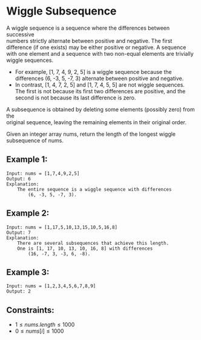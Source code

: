 # Wiggle Subsequence

A wiggle sequence is a sequence where the differences between successive  
numbers strictly alternate between positive and negative. The first  
difference (if one exists) may be either positive or negative. A sequence  
with one element and a sequence with two non-equal elements are trivially  
wiggle sequences.

* For example, [1, 7, 4, 9, 2, 5] is a wiggle sequence because the  
differences (6, -3, 5, -7, 3) alternate between positive and negative.
* In contrast, [1, 4, 7, 2, 5] and [1, 7, 4, 5, 5] are not wiggle sequences.  
The first is not because its first two differences are positive, and the  
second is not because its last difference is zero.

A subsequence is obtained by deleting some elements (possibly zero) from the  
original sequence, leaving the remaining elements in their original order.

Given an integer array nums, return the length of the longest wiggle  
subsequence of nums.

 

## Example 1:

    Input: nums = [1,7,4,9,2,5]
    Output: 6
    Explanation: 
        The entire sequence is a wiggle sequence with differences
            (6, -3, 5, -7, 3).

        
## Example 2:

    Input: nums = [1,17,5,10,13,15,10,5,16,8]
    Output: 7
    Explanation: 
        There are several subsequences that achieve this length.
        One is [1, 17, 10, 13, 10, 16, 8] with differences 
            (16, -7, 3, -3, 6, -8).


## Example 3:

    Input: nums = [1,2,3,4,5,6,7,8,9]
    Output: 2

 

## Constraints:

* $1 \le nums.length \le 1000$
* $0 \le nums[i] \le 1000$
